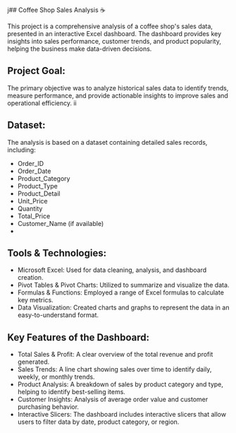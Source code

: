 j## Coffee Shop Sales Analysis ☕

This project is a comprehensive analysis of a coffee shop's sales data, presented in an interactive Excel dashboard. The dashboard provides key insights into sales performance, customer trends, and product popularity, helping the business make data-driven decisions.
## Project Goal:
The primary objective was to analyze historical sales data to identify trends, measure performance, and provide actionable insights to improve sales and operational efficiency.
ii
## Dataset:
The analysis is based on a dataset containing detailed sales records, including:
 * Order_ID
 * Order_Date
 * Product_Category
 * Product_Type
 * Product_Detail
 * Unit_Price
 * Quantity
 * Total_Price
 * Customer_Name (if available)
 * 
## Tools & Technologies:
 * Microsoft Excel: Used for data cleaning, analysis, and dashboard creation.
 * Pivot Tables & Pivot Charts: Utilized to summarize and visualize the data.
 * Formulas & Functions: Employed a range of Excel formulas to calculate key metrics.
 * Data Visualization: Created charts and graphs to represent the data in an easy-to-understand format.
## Key Features of the Dashboard:
 * Total Sales & Profit: A clear overview of the total revenue and profit generated.
 * Sales Trends: A line chart showing sales over time to identify daily, weekly, or monthly trends.
 * Product Analysis: A breakdown of sales by product category and type, helping to identify best-selling items.
 * Customer Insights: Analysis of average order value and customer purchasing behavior.
 * Interactive Slicers: The dashboard includes interactive slicers that allow users to filter data by date, product category, or region.

